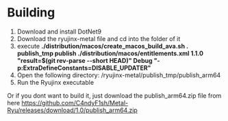 # Building

1. Download and install DotNet9
2. Download the ryujinx-metal file and cd into the folder of it
3. execute **./distribution/macos/create_macos_build_ava.sh . publish_tmp publish ./distribution/macos/entitlements.xml 1.1.0 "result=$(git rev-parse --short HEAD)" Debug "-p:ExtraDefineConstants=DISABLE_UPDATER"**
4. Open the following directory: /ryujinx-metal/publish_tmp/publish_arm64
5. Run the Ryujinx executable

Or if you dont want to build it, just download the publish_arm64.zip file from here https://github.com/C4ndyF1sh/Metal-Ryu/releases/download/1.0/publish_arm64.zip

